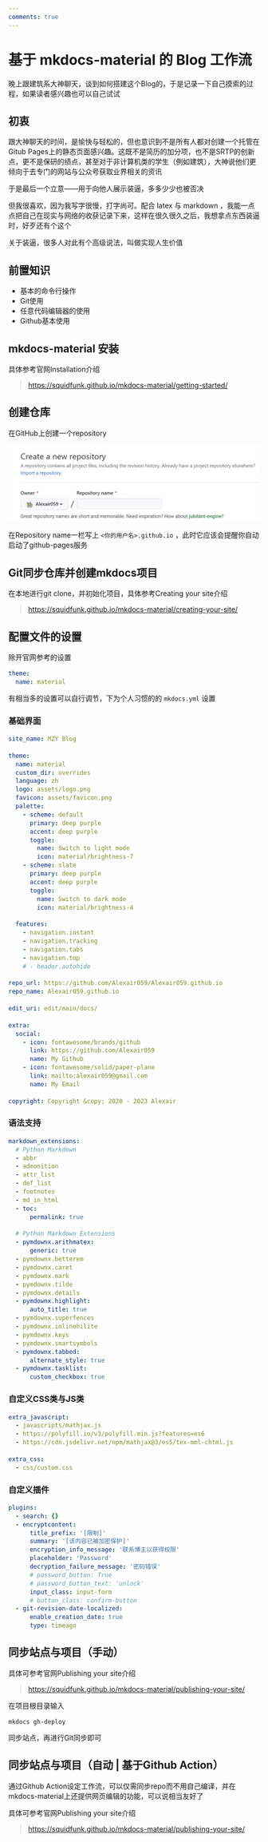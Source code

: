 ```yaml
---
comments: true
---
```


# 基于 mkdocs-material 的 Blog 工作流

晚上跟建筑系大神聊天，谈到如何搭建这个Blog的，于是记录一下自己摸索的过程，如果读者感兴趣也可以自己试试

## 初衷

跟大神聊天的时间，是愉快与轻松的，但也意识到不是所有人都对创建一个托管在Gitub Pages上的静态页面感兴趣。这既不是简历的加分项，也不是SRTP的创新点，更不是保研的绩点，甚至对于非计算机类的学生（例如建筑），大神说他们更倾向于去专门的网站与公众号获取业界相关的资讯

于是最后一个立意——用于向他人展示装逼，多多少少也被否决

但我很喜欢，因为我写字很慢，打字尚可。配合 latex 与 markdown ，我能一点点把自己在现实与网络的收获记录下来，这样在很久很久之后，我想拿点东西装逼时，好歹还有个这个

关于装逼，很多人对此有个高级说法，叫做实现人生价值

## 前置知识
- 基本的命令行操作
- Git使用
- 任意代码编辑器的使用
- Github基本使用

## mkdocs-material 安装

具体参考官网Installation介绍

> https://squidfunk.github.io/mkdocs-material/getting-started/

## 创建仓库

在GitHub上创建一个repository

![](pre.assets/1.jpg)

在Repository name一栏写上 `<你的用户名>.github.io` ，此时它应该会提醒你自动启动了github-pages服务

## Git同步仓库并创建mkdocs项目

在本地进行git clone，并初始化项目，具体参考Creating your site介绍

> https://squidfunk.github.io/mkdocs-material/creating-your-site/

## 配置文件的设置

除开官网参考的设置

```yaml
theme:
  name: material
```

有相当多的设置可以自行调节，下为个人习惯的的 `mkdocs.yml` 设置

### 基础界面

```yaml
site_name: MZY Blog

theme:
  name: material
  custom_dir: overrides
  language: zh
  logo: assets/logo.png
  favicon: assets/favicon.png
  palette: 
    - scheme: default
      primary: deep purple
      accent: deep purple
      toggle:
        name: Switch to light mode
        icon: material/brightness-7
    - scheme: slate
      primary: deep purple
      accent: deep purple
      toggle:
        name: Switch to dark mode
        icon: material/brightness-4
  
  features:
    - navigation.instant
    - navigation.tracking
    - navigation.tabs
    - navigation.top
    # - header.autohide

repo_url: https://github.com/Alexair059/Alexair059.github.io
repo_name: Alexair059.github.io

edit_uri: edit/main/docs/

extra:
  social:
    - icon: fontawesome/brands/github
      link: https://github.com/Alexair059
      name: My Github
    - icon: fontawesome/solid/paper-plane
      link: mailto:alexair059@gmail.com
      name: My Email

copyright: Copyright &copy; 2020 - 2023 Alexair
```

### 语法支持

```yaml
markdown_extensions:
  # Python Markdown
  - abbr
  - admonition
  - attr_list
  - def_list
  - footnotes
  - md_in_html
  - toc:
      permalink: true

  # Python Markdown Extensions
  - pymdownx.arithmatex:
      generic: true
  - pymdownx.betterem
  - pymdownx.caret
  - pymdownx.mark
  - pymdownx.tilde
  - pymdownx.details
  - pymdownx.highlight:
      auto_title: true
  - pymdownx.superfences
  - pymdownx.inlinehilite
  - pymdownx.keys
  - pymdownx.smartsymbols
  - pymdownx.tabbed:
      alternate_style: true
  - pymdownx.tasklist:
      custom_checkbox: true
```

### 自定义CSS类与JS类

```yaml
extra_javascript:
  - javascripts/mathjax.js
  - https://polyfill.io/v3/polyfill.min.js?features=es6
  - https://cdn.jsdelivr.net/npm/mathjax@3/es5/tex-mml-chtml.js

extra_css:
  - css/custom.css
```

### 自定义插件

```yaml
plugins:
  - search: {}
  - encryptcontent: 
      title_prefix: '[限制]'
      summary: '[该内容已被加密保护]'
      encryption_info_message: '联系博主以获得权限'
      placeholder: 'Password'
      decryption_failure_message: '密码错误'
      # password_button: True
      # password_button_text: 'unlock'
      input_class: input-form
      # button_class: confirm-button
  - git-revision-date-localized:
      enable_creation_date: true
      type: timeago
```

## 同步站点与项目（手动）

具体可参考官网Publishing your site介绍

> https://squidfunk.github.io/mkdocs-material/publishing-your-site/

在项目根目录输入

```shell
mkdocs gh-deploy
```

同步站点，再进行Git同步即可

## 同步站点与项目（自动 | 基于Github Action）

通过Github Action设定工作流，可以仅需同步repo而不用自己编译，并在mkdocs-material上还提供网页编辑的功能，可以说相当友好了

具体可参考官网Publishing your site介绍

> https://squidfunk.github.io/mkdocs-material/publishing-your-site/
